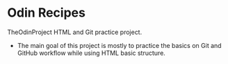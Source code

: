 # Odin Recipes

TheOdinProject HTML and Git practice project.

- The main goal of this project is mostly to practice the basics on Git and GitHub workflow while using HTML basic structure.